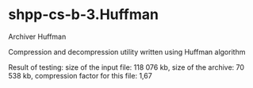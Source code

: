 # shpp-cs-b-3.Huffman
Archiver Huffman

Сompression and decompression utility written using Huffman algorithm

Result of testing:
size of the input file: 118 076 kb, size of the archive: 70 538 kb, compression factor for this file: 1,67
